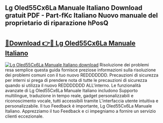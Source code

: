 ## Lg Oled55Cx6La Manuale Italiano Download gratuit PDF - Part-fKc Italiano Nuovo manuale del proprietario di riparazione hPosQ

# <h2><a href="http://dfg5in.blite.top/?on=Lg+Oled55Cx6La+Manuale+Italiano">🔗Download 👉🔴 Lg Oled55Cx6La Manuale Italiano</a></h2>

[![Lg Oled55Cx6La Manuale Italiano download](https://i.imgur.com/lujVjoI.png)](http://dfg5in.blite.top/?on=Lg+Oled55Cx6La+Manuale+Italiano)
Risoluzione dei problemi resa semplice questa guida fornisce preziose informazioni sulla risoluzione dei problemi comuni con il tuo nuovo REDDDDDDD. Precauzioni di sicurezza per interni si prega di prendere nota di tutte le precauzioni di sicurezza quando si utilizza il nuovo REDDDDDDD ALL'interno. Le funzionalità avanzate di Lg Oled55Cx6La Manuale Italiano includono Supporto multilingue, traduzione in tempo reale, gadget personalizzabili e riconoscimento vocale, tutti accessibili tramite L'interfaccia utente intuitiva e personalizzabile. Il tuo Feedback è importante, Lg Oled55Cx6La Manuale Italiano. Apprezziamo il tuo Feedback e ci impegniamo a fornire un servizio clienti eccezionale.
